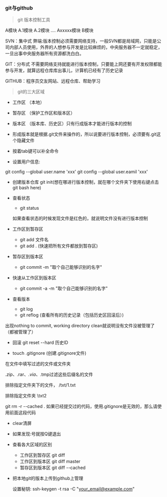 ### git与github

> git 版本控制工具

A模块
A.1模块
A.2模块
....
Axxxxx模块
B模块


SVN：集中式
    弊端:版本控制必须需要网络支持，一般SVN都是局域网，只能是公司内部人员使用，外界的人想参与开发是比较麻烦的，中央服务器不一定就稳定，一旦出事中央服务器所有资源都洗白白。

GIT：分布式
    不需要网络支持就能进行版本控制，只要能上网还要有开发权限都能参与开发，就算远程仓库库出事儿，计算机已经有了历史记录

GITHUB：程序员交友网站、远程仓库、帮助学习


> git的三大区域

- 工作区 （本地）

- 暂存区 （保护工作区和版本区）

- 版本区 （版本库、历史区）只有行成版本才能进行版本的控制


- 形成版本就是根据.git文件来操作的，所以说要进行版本控制，必须要有.git这个隐藏文件

- 按着tab键可以补全命令

- 设置用户信息:

git config --global user.name 'xxx'
git config --global user.eamil 'xxx'

- 创建版本仓库
    git init(想在哪进行版本控制，就在哪个文件夹下使用右键点击git bash here)


- 查看状态
    - git status

    如果查看状态的时候发现文件是红色的，就说明文件没有进行版本控制

- 工作区到暂存区
    - git add 文件名
    - git add .  (快速把所有文件都放到暂存区)


- 暂存区到版本区
    - git commit -m "取个自己能够识别的名字"


- 快速从工作区到版本区
    - git commit -a -m "取个自己能够识别的名字"

- 查看版本
    - git log
    - git reflog (查看所有的历史记录（包括历史区回滚后）)

出现nothing to commit, working directory clean就说明没有文件没被管理了（都被管理了）


- 回滚
    git reset --hard 历史ID


- touch .gitignore (创建.gitignore文件)

在文件中填写过滤的文件或文件夹

*.zip、*.rar、*.via、*.tmp过滤这些后缀名的文件

排除指定文件夹下的文件， /txt/1.txt

排除指定文件夹  \txt2

git rm -r --cached .  如果已经提交过的代码，使用.gitignore是无效的，那么请使用前面这段代码


- clear清屏

- 如果发现:号就按Q键退出

- 查看各大区域的区别
    - 工作区到暂存区  git diff
    - 工作区到版本区  git diff master
    - 暂存区到版本区  git diff --cached


- 把本地git的版本上传到github上管理

    设置秘钥:
        ssh-keygen -t rsa -C "your_email@example.com"






















